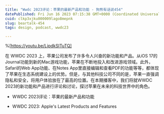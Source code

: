 ```yaml
---
title: "Wwdc 2023评论：苹果的最新产品和功能 - 狗熊有话说454"
datePublished: Fri Jun 16 2023 07:15:38 GMT+0000 (Coordinated Universal Time)
cuid: clkp3xjku000009lago8mepnk
slug: beartalk-454
tags: design, podcast, wwdc23

---
```


%[https://youtu.be/LjpdkSITuTQ] 

在 WWDC 2023 上，苹果公司发布了许多令人兴奋的新功能和产品。从iOS 17的Journal功能到新的Mac游戏功能，苹果在不断地投入和改进游戏领域。此外，Safari的Web App功能、在Notes App里直接编辑和查看PDF的功能等等，都体现了苹果在生态系统建设上的优势。但是，与其他科技公司不同的是，苹果一直强调隐私和安全，将用户体验放在了最高的位置。在本期播客中，我们将就WWDC 2023的新功能和产品进行评论和讨论，探讨苹果在未来的科技世界中的角色。

* WWDC 2023评论：苹果的最新产品和功能
    
* WWDC 2023: Apple's Latest Products and Features